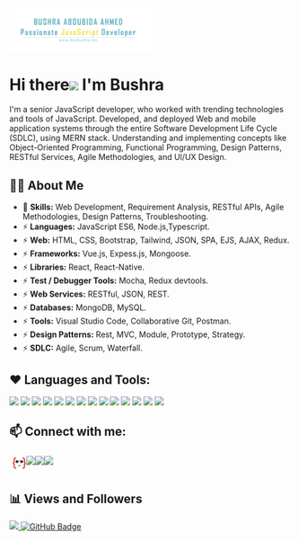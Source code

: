 <!-- Main Image -->
<a href="#"><img src="banner.png" width="50%" /></a>

<!-- Hello -->
<h1>Hi there<img src="https://raw.githubusercontent.com/MartinHeinz/MartinHeinz/master/wave.gif" width="5%"> I'm Bushra</h1>
I'm a senior JavaScript developer, who worked with trending technologies and tools of JavaScript. Developed, and deployed Web and mobile application systems through the entire Software Development Life Cycle (SDLC), using MERN stack. Understanding and implementing concepts like Object-Oriented Programming, Functional Programming, Design Patterns, RESTful Services, Agile Methodologies, and UI/UX Design. <br>

## 🙋‍♂️ About Me
- 🚀 **Skills:** Web Development, Requirement Analysis, RESTful APIs, Agile Methodologies, Design Patterns, Troubleshooting. 
- ⚡ **Languages:** JavaScript ES6, Node.js,Typescript.
- ⚡ **Web:** HTML, CSS, Bootstrap, Tailwind, JSON, SPA, EJS, AJAX, Redux.
- ⚡ **Frameworks:** Vue.js, Expess.js, Mongoose.
- ⚡ **Libraries:** React, React-Native.
- ⚡ **Test / Debugger Tools:** Mocha, Redux devtools.
- ⚡ **Web Services:** RESTful, JSON, REST.
- ⚡ **Databases:** MongoDB, MySQL.
- ⚡ **Tools:** Visual Studio Code, Collaborative Git, Postman.
- ⚡ **Design Patterns:** Rest, MVC, Module, Prototype, Strategy.
- ⚡ **SDLC:** Agile, Scrum, Waterfall.

## ❤ Languages and Tools:
<div>
<img src="https://cdn.jsdelivr.net/gh/devicons/devicon/icons/html5/html5-original.svg" width="48px" />
<img src="https://cdn.jsdelivr.net/gh/devicons/devicon/icons/css3/css3-original.svg" width="48px" />
<img src="https://cdn.jsdelivr.net/gh/devicons/devicon/icons/javascript/javascript-original.svg" width="48px" />
<img src="https://cdn.jsdelivr.net/gh/devicons/devicon/icons/bootstrap/bootstrap-original.svg" width="48px" />
<img src="https://cdn.jsdelivr.net/gh/devicons/devicon/icons/tailwindcss/tailwindcss-plain.svg" width="48px" />
<img src="https://cdn.jsdelivr.net/gh/devicons/devicon/icons/vuejs/vuejs-original.svg" width="48px" />
<img src="https://cdn.jsdelivr.net/gh/devicons/devicon/icons/react/react-original.svg" width="48px" />
<img src="https://cdn.jsdelivr.net/gh/devicons/devicon/icons/express/express-original.svg" width="48px" />          
<img src="https://cdn.jsdelivr.net/gh/devicons/devicon/icons/nodejs/nodejs-original.svg" width="48px" />
<img src="https://cdn.jsdelivr.net/gh/devicons/devicon/icons/mongodb/mongodb-original.svg" width="48px" />
<img src="https://cdn.jsdelivr.net/gh/devicons/devicon/icons/mysql/mysql-original.svg" width="48px" />
<img src="https://cdn.jsdelivr.net/gh/devicons/devicon/icons/firebase/firebase-plain.svg" width="48px" />
<img src="https://cdn.jsdelivr.net/gh/devicons/devicon/icons/git/git-original.svg" width="48px" />
<img src="https://cdn.jsdelivr.net/gh/devicons/devicon/icons/github/github-original.svg" width="48px" />
</div>

## 📫 Connect with me:
<div style="display: flex;padding: 5px">
<a href="https://dev-bushra.github.io/bushra-portfolio/"><img src="https://raw.githubusercontent.com/dev-bushra/bushra-portfolio/main/images/favicon.png" width="25px"  /></a>
<a href="https://www.linkedin.com/in/dev-bushra/"><img src="https://cdn.jsdelivr.net/gh/devicons/devicon/icons/linkedin/linkedin-original.svg" width="25px" /></a>
<a href="https://www.instagram.com/dev.bushra/"><img src="https://upload.wikimedia.org/wikipedia/commons/a/a5/Instagram_icon.png" width="25px" /></a>
<a href="https://twitter.com/Bushrattv"><img src="https://cdn.jsdelivr.net/gh/devicons/devicon/icons/twitter/twitter-original.svg" width="25px" /></a>
</div>
          

## 📊 Views and Followers
<a href="https://github.com/Meghna-DAS/github-profile-views-counter">
          <img src="https://komarev.com/ghpvc/?username=dev-bushra">
</a>
<a href="https://github.com/dev-bushra?tab=followers">
          <img src="https://img.shields.io/github/followers/dev-bushra?label=Followers&style=social" alt="GitHub Badge" />
</a>
